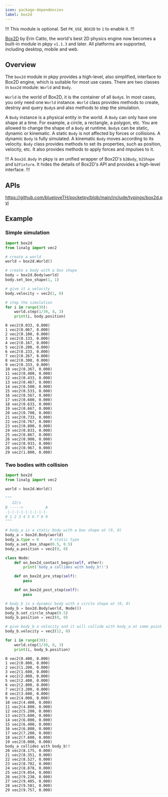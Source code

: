 ```yaml
---
icon: package-dependencies
label: box2d
---
```


!!!
This module is optional. Set `PK_USE_BOX2D` to `1` to enable it.
!!!

[Box2D](https://box2d.org/) by Erin Catto, the world's best 2D physics engine now becomes a built-in module in pkpy `v1.1.3` and later.
All platforms are supported, including desktop, mobile and web.

## Overview

The `box2d` module in pkpy provides a high-level, also simplified, interface to Box2D engine, which is suitable for most use cases.
There are two classes in `box2d` module: `World` and `Body`.

`World` is the world of Box2D, it is the container of all `Body`s.
In most cases, you only need one `World` instance.
`World` class provides methods to create, destroy and query `Body`s
and also methods to step the simulation.

A `Body` instance is a physical entity in the world.
A `Body` can only have one shape at a time.
For example, a circle, a rectangle, a polygon, etc.
You are allowed to change the shape of a `Body` at runtime.
`Body`s can be static, dynamic or kinematic.
A static `Body` is not affected by forces or collisions.
A dynamic `Body` is fully simulated.
A kinematic `Body` moves according to its velocity.
`Body` class provides methods to set its properties, such as position, velocity, etc.
It also provides methods to apply forces and impulses to it.

!!!
A `box2d.Body` in pkpy is an unified wrapper of Box2D's `b2Body`,
`b2Shape` and `b2Fixture`.
It hides the details of Box2D's API and provides a high-level interface.
!!!

## APIs

https://github.com/blueloveTH/pocketpy/blob/main/include/typings/box2d.pyi

## Example

### Simple simulation

```python
import box2d
from linalg import vec2

# create a world
world = box2d.World()

# create a body with a box shape
body = box2d.Body(world)
body.set_box_shape(1, 1)

# give it a velocity
body.velocity = vec2(1, 0)

# step the simulation
for i in range(30):
    world.step(1/30, 8, 3)
    print(i, body.position)
```

```
0 vec2(0.033, 0.000)
1 vec2(0.067, 0.000)
2 vec2(0.100, 0.000)
3 vec2(0.133, 0.000)
4 vec2(0.167, 0.000)
5 vec2(0.200, 0.000)
6 vec2(0.233, 0.000)
7 vec2(0.267, 0.000)
8 vec2(0.300, 0.000)
9 vec2(0.333, 0.000)
10 vec2(0.367, 0.000)
11 vec2(0.400, 0.000)
12 vec2(0.433, 0.000)
13 vec2(0.467, 0.000)
14 vec2(0.500, 0.000)
15 vec2(0.533, 0.000)
16 vec2(0.567, 0.000)
17 vec2(0.600, 0.000)
18 vec2(0.633, 0.000)
19 vec2(0.667, 0.000)
20 vec2(0.700, 0.000)
21 vec2(0.733, 0.000)
22 vec2(0.767, 0.000)
23 vec2(0.800, 0.000)
24 vec2(0.833, 0.000)
25 vec2(0.867, 0.000)
26 vec2(0.900, 0.000)
27 vec2(0.933, 0.000)
28 vec2(0.967, 0.000)
29 vec2(1.000, 0.000)
```

### Two bodies with collision

```python
import box2d
from linalg import vec2

world = box2d.World()

"""
   12/s
B ----->          A
-|-|-|-|-|-|-|-|-|-
0 1 2 3 4 5 6 7 8 9
"""

# body_a is a static body with a box shape at (9, 0)
body_a = box2d.Body(world)
body_a.type = 0     # static type
body_a.set_box_shape(0.5, 0.5)
body_a.position = vec2(9, 0)

class Node:
    def on_box2d_contact_begin(self, other):
        print('body_a collides with body_b!!')

    def on_box2d_pre_step(self):
        pass

    def on_box2d_post_step(self):
        pass

# body_b is a dynamic body with a circle shape at (0, 0)
body_b = box2d.Body(world, Node())
body_b.set_circle_shape(0.5)
body_b.position = vec2(0, 0)

# give body_b a velocity and it will collide with body_a at some point
body_b.velocity = vec2(12, 0)

for i in range(30):
    world.step(1/30, 8, 3)
    print(i, body_b.position)
```

```
0 vec2(0.400, 0.000)
1 vec2(0.800, 0.000)
2 vec2(1.200, 0.000)
3 vec2(1.600, 0.000)
4 vec2(2.000, 0.000)
5 vec2(2.400, 0.000)
6 vec2(2.800, 0.000)
7 vec2(3.200, 0.000)
8 vec2(3.600, 0.000)
9 vec2(4.000, 0.000)
10 vec2(4.400, 0.000)
11 vec2(4.800, 0.000)
12 vec2(5.200, 0.000)
13 vec2(5.600, 0.000)
14 vec2(6.000, 0.000)
15 vec2(6.400, 0.000)
16 vec2(6.800, 0.000)
17 vec2(7.200, 0.000)
18 vec2(7.600, 0.000)
19 vec2(8.000, 0.000)
body_a collides with body_b!!
20 vec2(8.175, 0.000)
21 vec2(8.351, 0.000)
22 vec2(8.527, 0.000)
23 vec2(8.702, 0.000)
24 vec2(8.878, 0.000)
25 vec2(9.054, 0.000)
26 vec2(9.230, 0.000)
27 vec2(9.405, 0.000)
28 vec2(9.581, 0.000)
29 vec2(9.757, 0.000)
```